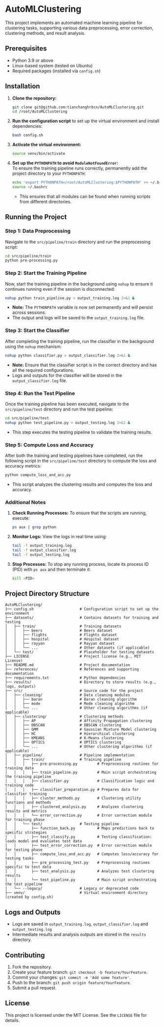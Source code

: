 # AutoMLClustering

This project implements an automated machine learning pipeline for clustering tasks, supporting various data preprocessing, error correction, clustering methods, and result analysis.

## Prerequisites

- Python 3.9 or above
- Linux-based system (tested on Ubuntu)
- Required packages (installed via `config.sh`)

## Installation

1. **Clone the repository:**

   ```bash
   git clone git@github.com:tianchanghrbcn/AutoMLClustering.git
   cd /root/AutoMLClustering
   ```

2. **Run the configuration script** to set up the virtual environment and install dependencies:

   ```bash
   bash config.sh
   ```

3. **Activate the virtual environment:**

   ```bash
   source venv/bin/activate
   ```

4. **Set up the `PYTHONPATH` to avoid `ModuleNotFoundError`:**  
   To ensure the training pipeline runs correctly, permanently add the project directory to your `PYTHONPATH`:

   ```bash
   echo 'export PYTHONPATH=/root/AutoMLClustering:$PYTHONPATH' >> ~/.bashrc
   source ~/.bashrc
   ```

   - This ensures that all modules can be found when running scripts from different directories.

## Running the Project

### Step 1: Data Preprocessing
Navigate to the `src/pipeline/train` directory and run the preprocessing script:

```bash
cd src/pipeline/train
python pre-processing.py
```

### Step 2: Start the Training Pipeline

Now, start the training pipeline in the background using `nohup` to ensure it continues running even if the session is disconnected:

```bash
nohup python train_pipeline.py > output_training.log 2>&1 &
```

- **Note:** The `PYTHONPATH` variable is now set permanently and will persist across sessions.
- The output and logs will be saved to the `output_training.log` file.

### Step 3: Start the Classifier
After completing the training pipeline, run the classifier in the background using the `nohup` mechanism:

```bash
nohup python classifier.py > output_classifier.log 2>&1 &
```

- **Note:** Ensure that the classifier script is in the correct directory and has all the required configurations.
- Logs and outputs for the classifier will be stored in the `output_classifier.log` file.

### Step 4: Run the Test Pipeline
Once the training pipeline has been executed, navigate to the `src/pipeline/test` directory and run the test pipeline:

```bash
cd src/pipeline/test
nohup python test_pipeline.py > output_testing.log 2>&1 &
```

- This step executes the testing pipeline to validate the training results.

### Step 5: Compute Loss and Accuracy
After both the training and testing pipelines have completed, run the following script in the `src/pipeline/test` directory to compute the loss and accuracy metrics:

```bash
python compute_loss_and_acc.py
```

- This script analyzes the clustering results and computes the loss and accuracy.

### Additional Notes

1. **Check Running Processes:**
   To ensure that the scripts are running, execute:
   ```bash
   ps aux | grep python
   ```

2. **Monitor Logs:**
   View the logs in real time using:
   ```bash
   tail -f output_training.log
   tail -f output_classifier.log
   tail -f output_testing.log
   ```

3. **Stop Processes:**
   To stop any running process, locate its process ID (PID) with `ps aux` and then terminate it:
   ```bash
   kill <PID>
   ```

## Project Directory Structure

```plaintext
AutoMLClustering/
├── config.sh                     # Configuration script to set up the environment
├── datasets/                     # Contains datasets for training and testing
│   ├── train/                    # Training datasets
│   │   ├── beers                 # Beers dataset
│   │   ├── flights               # Flights dataset
│   │   ├── hospital              # Hospital dataset
│   │   ├── rayyan                # Rayyan dataset
│   │   └── ...                   # Other datasets (if applicable)
│   └── test/                     # Placeholder for testing datasets
├── LICENSE                       # Project license (e.g., MIT License)
├── README.md                     # Project documentation
├── references/                   # References and supporting documentation
├── requirements.txt              # Python dependencies
├── results/                      # Directory to store results (e.g., logs, outputs)
├── src/                          # Source code for the project
│   ├── cleaning/                 # Data cleaning modules
│   │   ├── baran                 # Baran cleaning algorithm
│   │   ├── mode                  # Mode cleaning algorithm
│   │   └── ...                   # Other cleaning algorithms (if applicable)
│   ├── clustering/               # Clustering methods
│   │   ├── AP                    # Affinity Propagation clustering
│   │   ├── DBSCAN                # DBSCAN clustering
│   │   ├── GMM                   # Gaussian Mixture Model clustering
│   │   ├── HC                    # Hierarchical clustering
│   │   ├── KMEANS                # K-Means clustering
│   │   ├── OPTICS                # OPTICS clustering
│   │   └── ...                   # Other clustering algorithms (if applicable)
│   ├── pipeline/                 # Pipeline implementation
│   │   ├── train/                # Training pipeline
│   │   │   ├── pre-processing.py         # Preprocessing routines for training data
│   │   │   ├── train_pipeline.py         # Main script orchestrating the training pipeline
│   │   │   ├── classifier.py             # Classification logic and training code
│   │   │   ├── classifier_preparation.py # Prepares data for classifier training
│   │   │   ├── cluster_methods.py        # Clustering utility functions and methods
│   │   │   ├── clustered_analysis.py     # Analyzes clustering results and metrics
│   │   │   └── error_correction.py       # Error correction module for training phase
│   │   └── test/                 # Testing pipeline
│   │       ├── function_back.py          # Maps predictions back to specific strategies
│   │       ├── test_classify.py          # Testing classification: loads model and evaluates test data
│   │       ├── test_error_correction.py  # Error correction module for testing phase
│   │       ├── compute_loss_and_acc.py   # Computes loss/accuracy for testing tasks
│   │       ├── pre_processing_test.py    # Preprocessing routines specific to test data
│   │       ├── test_analysis.py          # Analyzes test clustering results
│   │       └── test_pipeline.py          # Main script orchestrating the test pipeline
│   └── --legacy/                 # Legacy or deprecated code
├── venv/                         # Virtual environment directory (created by config.sh)
```

## Logs and Outputs

- Logs are saved in `output_training.log`, `output_classifier.log` and `output_testing.log`
- Intermediate results and analysis outputs are stored in the `results` directory.

## Contributing

1. Fork the repository.
2. Create your feature branch: `git checkout -b feature/YourFeature`.
3. Commit your changes: `git commit -m 'Add some feature'`.
4. Push to the branch: `git push origin feature/YourFeature`.
5. Submit a pull request.

## License

This project is licensed under the MIT License. See the `LICENSE` file for details.
